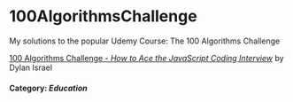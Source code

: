 # 100AlgorithmsChallenge
My solutions to the popular Udemy Course: The 100 Algorithms Challenge

[100 Algorithms Challenge - *How to Ace the JavaScript Coding Interview*](https://www.udemy.com/course/100-algorithms-challenge/) by Dylan Israel

#### Category: *Education*
